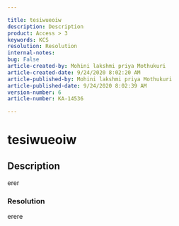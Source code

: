 ```yaml
---  

title: tesiwueoiw  
description: Description  
product: Access > 3  
keywords: KCS  
resolution: Resolution  
internal-notes:   
bug: False  
article-created-by: Mohini lakshmi priya Mothukuri  
article-created-date: 9/24/2020 8:02:20 AM  
article-published-by: Mohini lakshmi priya Mothukuri  
article-published-date: 9/24/2020 8:02:39 AM  
version-number: 6  
article-number: KA-14536

---  
```


# tesiwueoiw

## Description

erer

### Resolution

erere
